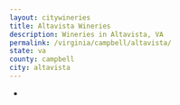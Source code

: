 ```yaml
---
layout: citywineries
title: Altavista Wineries
description: Wineries in Altavista, VA
permalink: /virginia/campbell/altavista/
state: va
county: campbell
city: altavista
---
```

-
